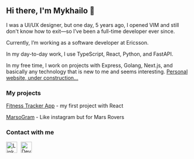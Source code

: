 ## Hi there, I'm Mykhailo 👋
I was a UI/UX designer, but one day, 5 years ago, I opened VIM and still don't know how to exit—so I’ve been a full-time developer ever since.

Currently, I’m working as a software developer at Ericsson.

In my day-to-day work, I use TypeScript, React, Python, and FastAPI.

In my free time, I work on projects with Express, Golang, Next.js, and basically any technology that is new to me and seems interesting.
<a href="https://personal-website-git-main-mykhailokondrats-projects.vercel.app">Personal website, under construction...</a>

### My projects
<a href="https://fitnessdiary-7595a.web.app/auth">Fitness Tracker App</a>  - my first project with React

<a href="https://marsogram.web.app">MarsoGram</a>  - Like instagram but for Mars Rovers

### Contact with me
<a href="https://linkedin.com/in/mykhailo-kondrat" target="blank"><img style="margin-right: 10px;"  align="left" alt="LinkedIn" width="30" src="https://upload.wikimedia.org/wikipedia/commons/thumb/c/ca/LinkedIn_logo_initials.png/800px-LinkedIn_logo_initials.png"/></a>
<a href="mailto:mykhailo.kondrat@gmail.com" target="blank"><img style="margin-right: 10px;" align="left" alt="Dev.to" width="30" src="https://www.pngrepo.com/png/243092/512/gmail.png"/></a>


<!--
**MykhailoKondrat/MykhailoKondrat** is a ✨ _special_ ✨ repository because its `README.md` (this file) appears on your GitHub profile.

Here are some ideas to get you started:

- 🔭 I’m currently working on ...
- 🌱 I’m currently learning ...
- 👯 I’m looking to collaborate on ...
- 🤔 I’m looking for help with ...
- 💬 Ask me about ...
- 📫 How to reach me: ...
- 😄 Pronouns: ...
- ⚡ Fun fact: ...
-->

